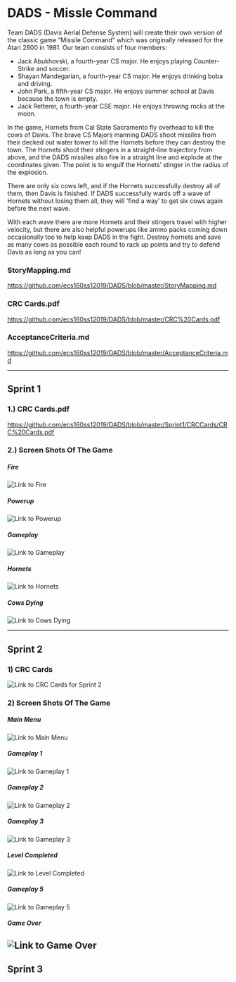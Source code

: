 # DADS - Missle Command

Team DADS (Davis Aerial Defense System) will create their own version of the classic game “Missile Command” which was originally released for the Atari 2600 in 1981. Our team consists of four members: 
* Jack Abukhovski, a fourth-year CS major. He enjoys playing Counter-Strike and soccer. 
* Shayan Mandegarian, a fourth-year CS major. He enjoys drinking boba and driving. 
* John Park, a fifth-year CS major. He enjoys summer school at Davis because the town is empty. 
* Jack Retterer, a fourth-year CSE major. He enjoys throwing rocks at the moon.

In the game, Hornets from Cal State Sacramento fly overhead to kill the cows of Davis. The brave CS Majors manning DADS shoot missiles from their decked out water tower to kill the Hornets before they can destroy the town. The Hornets shoot their stingers in a straight-line trajectory from above, and the DADS missiles also fire in a straight line and explode at the coordinates given. The point is to engulf the Hornets’ stinger in the radius of the explosion.

There are only six cows left, and if the Hornets successfully destroy all of them, then Davis is finished. If DADS successfully wards off a wave of Hornets without losing them all, they will 'find a way' to get six cows again before the next wave. 

With each wave there are more Hornets and their stingers travel with higher velocity, but there are also helpful powerups like ammo packs coming down occasionally too to help keep DADS in the fight. Destroy hornets and save as many cows as possible each round to rack up points and try to defend Davis as long as you can!

### StoryMapping.md
https://github.com/ecs160ss12019/DADS/blob/master/StoryMapping.md

### CRC Cards.pdf
https://github.com/ecs160ss12019/DADS/blob/master/CRC%20Cards.pdf

### AcceptanceCriteria.md
https://github.com/ecs160ss12019/DADS/blob/master/AcceptanceCriteria.md

---
## Sprint 1

### 1.) CRC Cards.pdf
https://github.com/ecs160ss12019/DADS/blob/master/Sprint1/CRCCards/CRC%20Cards.pdf

### 2.) Screen Shots Of The Game 
##### Fire 
![Link to Fire](https://github.com/ecs160ss12019/DADS/blob/master/Sprint1/Screenshots/DADSfireScreenshot.png)
##### Powerup
![Link to Powerup](https://github.com/ecs160ss12019/DADS/blob/master/Sprint1/Screenshots/DADSpowerupsScreenshot.png)
##### Gameplay
![Link to Gameplay](https://github.com/ecs160ss12019/DADS/blob/master/Sprint1/Screenshots/Screen%20Shot%202019-07-16%20at%206.46.03%20PM.png)
##### Hornets
![Link to Hornets](https://github.com/ecs160ss12019/DADS/blob/master/Sprint1/Screenshots/Screen%20Shot%202019-07-16%20at%208.03.43%20PM.png)
##### Cows Dying
![Link to Cows Dying](https://github.com/ecs160ss12019/DADS/blob/master/Sprint1/Screenshots/Screen%20Shot%202019-07-17%20at%206.52.52%20PM.png)

---
## Sprint 2
### 1) CRC Cards
![Link to CRC Cards for Sprint 2](https://github.com/ecs160ss12019/DADS/blob/master/Pictures/CRC_Cards.png)

### 2) Screen Shots Of The Game
##### Main Menu
![Link to Main Menu](https://github.com/ecs160ss12019/DADS/blob/master/Pictures/MainMenu.png)
##### Gameplay 1
![Link to Gameplay 1](https://github.com/ecs160ss12019/DADS/blob/master/Pictures/Gameplay1.png)
##### Gameplay 2
![Link to Gameplay 2](https://github.com/ecs160ss12019/DADS/blob/master/Pictures/Gameplay2.png)
##### Gameplay 3
![Link to Gameplay 3](https://github.com/ecs160ss12019/DADS/blob/master/Pictures/Gameplay3.png)
##### Level Completed
![Link to Level Completed](https://github.com/ecs160ss12019/DADS/blob/master/Pictures/LevelCompleted.png)
##### Gameplay 5
![Link to Gameplay 5](https://github.com/ecs160ss12019/DADS/blob/master/Pictures/Gameplay5.png)
##### Game Over 
![Link to Game Over](https://github.com/ecs160ss12019/DADS/blob/master/Pictures/GameOver.png)
---
## Sprint 3
